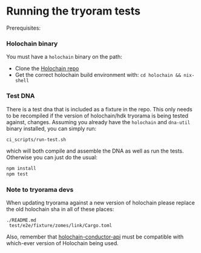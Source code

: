 # Running the tryoram tests

Prerequisites:

### Holochain binary

You must have a `holochain` binary on the path:
- Clone the [Holochain repo](https://github.com/holochain/holochain)
- Get the correct holochain build environment with: `cd holochain && nix-shell`

### Test DNA

There is a test dna that is included as a fixture in the repo.  This only needs to be recompiled if the version of holochain/hdk tryorama is being tested against, changes.  Assuming you already have the `holochain` and `dna-util` binary installed, you can simply run:

``` sh
ci_scripts/run-test.sh
```

which will both compile and assemble the DNA as well as run the tests.  Otherwise you can just do the usual:

``` sh
npm install
npm test
```

### Note to tryorama devs

When updating tryorama against a new version of holochain please replace the old holochain sha in all of these places:

```
./README.md
 test/e2e/fixture/zomes/link/Cargo.toml
```

Also, remember that [holochain-conductor-api](https://github.com/holochain/holochain-conductor-api) must be compatible with which-ever version of Holochain being used.
